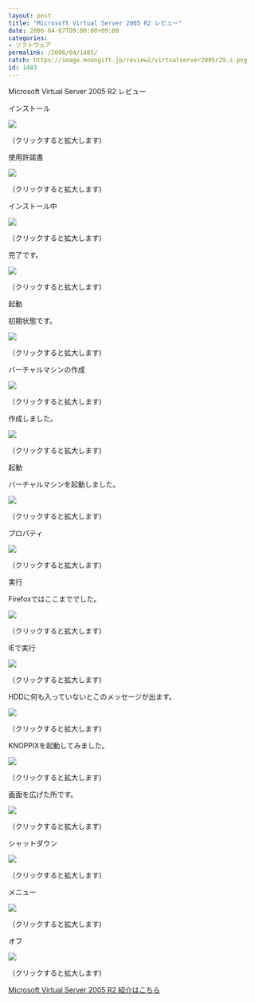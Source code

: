 ```yaml
---
layout: post
title: "Microsoft Virtual Server 2005 R2 レビュー"
date: 2006-04-07T09:00:00+09:00
categories:
- ソフトウェア
permalink: /2006/04/1485/
catch: https://image.moongift.jp/review2/virtualserver2005r29.s.png
id: 1483
---
```

Microsoft Virtual Server 2005 R2 レビュー  
<!--more-->

インストール

  

[![](https://image.moongift.jp/review2/virtualserver2005r21.s.png)](https://image.moongift.jp/review2/virtualserver2005r21.png)  
  
（クリックすると拡大します)

  

使用許諾書

  

[![](https://image.moongift.jp/review2/virtualserver2005r22.s.png)](https://image.moongift.jp/review2/virtualserver2005r22.png)  
  
（クリックすると拡大します)

  

インストール中

  

[![](https://image.moongift.jp/review2/virtualserver2005r23.s.png)](https://image.moongift.jp/review2/virtualserver2005r23.png)  
  
（クリックすると拡大します)

  

完了です。

  

[![](https://image.moongift.jp/review2/virtualserver2005r27.s.png)](https://image.moongift.jp/review2/virtualserver2005r27.png)  
  
（クリックすると拡大します)

  

起動

  

初期状態です。

  

[![](https://image.moongift.jp/review2/virtualserver2005r24.s.png)](https://image.moongift.jp/review2/virtualserver2005r24.png)  
  
（クリックすると拡大します)

  

バーチャルマシンの作成

  

[![](https://image.moongift.jp/review2/virtualserver2005r25.s.png)](https://image.moongift.jp/review2/virtualserver2005r25.png)  
  
（クリックすると拡大します)

  

作成しました。

  

[![](https://image.moongift.jp/review2/virtualserver2005r26.s.png)](https://image.moongift.jp/review2/virtualserver2005r26.png)  
  
（クリックすると拡大します)

  

起動

  

バーチャルマシンを起動しました。

  

[![](https://image.moongift.jp/review2/virtualserver2005r28.s.png)](https://image.moongift.jp/review2/virtualserver2005r28.png)  
  
（クリックすると拡大します)

  

プロパティ

  

[![](https://image.moongift.jp/review2/virtualserver2005r29.s.png)](https://image.moongift.jp/review2/virtualserver2005r29.png)  
  
（クリックすると拡大します)

  

実行

  

Firefoxではここまででした。

  

[![](https://image.moongift.jp/review2/virtualserver2005r210.s.png)](https://image.moongift.jp/review2/virtualserver2005r210.png)  
  
（クリックすると拡大します)

  

IEで実行

  

[![](https://image.moongift.jp/review2/virtualserver2005r211.s.png)](https://image.moongift.jp/review2/virtualserver2005r211.png)  
  
（クリックすると拡大します)

  

HDDに何も入っていないとこのメッセージが出ます。

  

[![](https://image.moongift.jp/review2/virtualserver2005r212.s.png)](https://image.moongift.jp/review2/virtualserver2005r212.png)  
  
（クリックすると拡大します)

  

KNOPPIXを起動してみました。

  

[![](https://image.moongift.jp/review2/virtualserver2005r213.s.png)](https://image.moongift.jp/review2/virtualserver2005r213.png)  
  
（クリックすると拡大します)

  

画面を広げた所です。

  

[![](https://image.moongift.jp/review2/virtualserver2005r214.s.png)](https://image.moongift.jp/review2/virtualserver2005r214.png)  
  
（クリックすると拡大します)

  

シャットダウン

  

[![](https://image.moongift.jp/review2/virtualserver2005r215.s.png)](https://image.moongift.jp/review2/virtualserver2005r215.png)  
  
（クリックすると拡大します)

  

メニュー

  

[![](https://image.moongift.jp/review2/virtualserver2005r216.s.png)](https://image.moongift.jp/review2/virtualserver2005r216.png)  
  
（クリックすると拡大します)

  

オフ

  

[![](https://image.moongift.jp/review2/virtualserver2005r217.s.png)](https://image.moongift.jp/review2/virtualserver2005r217.png)  
  
（クリックすると拡大します)

  

[Microsoft Virtual Server 2005 R2 紹介はこちら](http://oss.moongift.jp/intro/i-1484.html)

